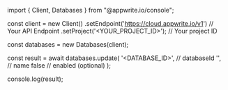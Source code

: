 import { Client, Databases } from "@appwrite.io/console";

const client = new Client()
    .setEndpoint('https://cloud.appwrite.io/v1') // Your API Endpoint
    .setProject('&lt;YOUR_PROJECT_ID&gt;'); // Your project ID

const databases = new Databases(client);

const result = await databases.update(
    '<DATABASE_ID>', // databaseId
    '<NAME>', // name
    false // enabled (optional)
);

console.log(result);
